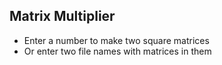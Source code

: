 ## Matrix Multiplier
- Enter a number to make two square matrices
- Or enter two file names with matrices in them